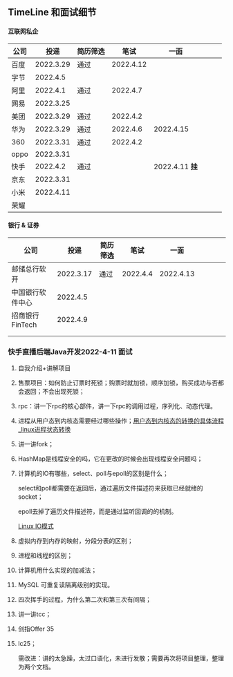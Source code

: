 ## TimeLine 和面试细节



#### 互联网私企

| 公司 | 投递      | 简历筛选 | 笔试      | 一面             |      |      |      |
| ---- | --------- | -------- | --------- | ---------------- | ---- | ---- | ---- |
| 百度 | 2022.3.29 | 通过     | 2022.4.12 |                  |      |      |      |
| 字节 | 2022.4.5  |          |           |                  |      |      |      |
| 阿里 | 2022.4.1  | 通过     | 2022.4.7  |                  |      |      |      |
| 网易 | 2022.3.25 |          |           |                  |      |      |      |
| 美团 | 2022.3.29 | 通过     | 2022.4.2  |                  |      |      |      |
| 华为 | 2022.3.29 | 通过     | 2022.4.6  | 2022.4.15        |      |      |      |
| 360  | 2022.3.31 | 通过     | 2022.4.2  |                  |      |      |      |
| oppo | 2022.3.31 |          |           |                  |      |      |      |
| 快手 | 2022.4.2  | 通过     |           | 2022.4.11 **挂** |      |      |      |
| 京东 | 2022.3.31 |          |           |                  |      |      |      |
| 小米 | 2022.4.11 |          |           |                  |      |      |      |
| 荣耀 |           |          |           |                  |      |      |      |



#### 银行 & 证券

| 公司             | 投递      | 简历筛选 | 笔试     | 一面      |      |      |      |      |
| ---------------- | --------- | -------- | -------- | --------- | ---- | ---- | ---- | ---- |
| 邮储总行软开     | 2022.3.17 | 通过     | 2022.4.4 | 2022.4.13 |      |      |      |      |
| 中国银行软件中心 | 2022.4.5  |          |          |           |      |      |      |      |
| 招商银行FinTech  | 2022.4.9  |          |          |           |      |      |      |      |
|                  |           |          |          |           |      |      |      |      |
|                  |           |          |          |           |      |      |      |      |





### 快手直播后端Java开发2022-4-11 面试

1. 自我介绍+讲解项目

2. 售票项目：如何防止订票时死锁；购票时就加锁，顺序加锁，购买成功与否都会返回；不会出现死锁；

3. rpc：讲一下rpc的核心部件，讲一下rpc的调用过程，序列化、动态代理。

4. 进程从用户态到内核态需要经过哪些操作；[用户态到内核态的转换的具体流程_linux进程状态转换](https://blog.csdn.net/weixin_34138673/article/details/113579087)

5. 讲一讲fork；

6. HashMap是线程安全的吗，它在更改的时候会出现线程安全问题吗；

7. 计算机的IO有哪些，select、poll与epoll的区别是什么；

   select和poll都需要在返回后，通过遍历文件描述符来获取已经就绪的socket；

   epoll去掉了遍历文件描述符，而是通过监听回调的的机制。

   [Linux IO模式](https://baijiahao.baidu.com/s?id=1705608341381670360&wfr=spider&for=pc)

8. 虚拟内存到内存的映射，分段分表的区别；

9. 进程和线程的区别；

10. 计算机用什么实现的加减法；

11. MySQL 可重复读隔离级别的实现。

12. 四次挥手的过程，为什么第二次和第三次有间隔；

13. 讲一讲tcc；

14. 剑指Offer 35

15. lc25；

    需改进：讲的太急躁，太过口语化，未进行发散；需要再次将项目整理，整理为两个文档。

